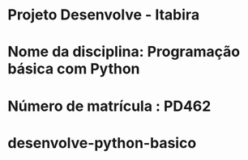 # Projeto Desenvolve - Itabira
# Nome da disciplina: Programação básica com Python
# Número de matrícula : PD462
# desenvolve-python-basico
